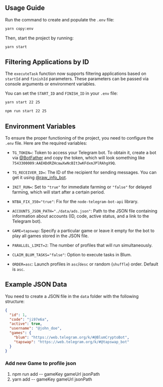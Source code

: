 ## Usage Guide

Run the command to create and populate the `.env` file:

```bash
yarn copy:env
```

Then, start the project by running:

```bash
yarn start
```

## Filtering Applications by ID

The `executeTask` function now supports filtering applications based on `startId` and `finishId` parameters. These parameters can be passed via console arguments or environment variables.

You can set the `START_ID` and `FINISH_ID` in your `.env` file:

```bash
yarn start 22 25
```

```bash
npm run start 22 25
```

## Environment Variables

To ensure the proper functioning of the project, you need to configure the `.env` file. Here are the required variables:

- `TG_TOKEN=`: Token to access your Telegram bot. To obtain it, create a bot via [@BotFather](https://t.me/BotFather) and copy the token, which will look something like `7543300009:AAEHDdRZHcвыXwNcBIt3wKFdxmJPlRAhgX9Q`.

- `TG_RECEIVER_ID=`: The ID of the recipient for sending messages. You can get it using [@raw_info_bot](https://t.me/raw_info_bot).

- `INIT_RUN=`: Set to `"true"` for immediate farming or `"false"` for delayed farming, which will start after a certain period.

- `NTBA_FIX_350="true"`: Fix for the `node-telegram-bot-api` library.

- `ACCOUNTS_JSON_PATH="./data/ads.json"`: Path to the JSON file containing information about accounts (ID, code, active status, and a link to the Telegram bot).

- `GAME=tapswap`: Specify a particular game or leave it empty for the bot to play all games stored in the JSON file.

- `PARALLEL_LIMIT=2`: The number of profiles that will run simultaneously.

- `CLAIM_BLUM_TASKS="false"`: Option to execute tasks in Blum.

- `ORDER=asc`: Launch profiles in `asc`/`desc` or random (`shuffle`) order. Default is `asc`.

## Example JSON Data

You need to create a JSON file in the `data` folder with the following structure:

```json
{
  "id": 1,
  "code": "ji97e6a",
  "active": true,
  "username": "@john_doe",
  "games": {
    "blum": "https://web.telegram.org/k/#@BlumCryptoBot",
    "tapswap": "https://web.telegram.org/k/#@tapswap_bot"
  }
}
```

### Add new Game to profile json

1. npm run add -- gameKey gameUrl jsonPath
2. yarn add -- gameKey gameUrl jsonPath

